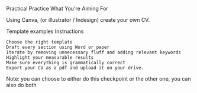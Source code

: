 Practical Practice
  What You're Aiming For

Using Canva, (or illustrator / Indesign) create your own CV.

Template examples
Instructions

    Choose the right template
    Draft every section using Word or paper
    Iterate by removing unnecessary fluff and adding relevant keywords
    Highlight your measurable results
    Make sure everything is grammatically correct
    Export your CV as a pdf and upload it on your drive.

Note: you can choose to either do this checkpoint or the other one, you can also do both
